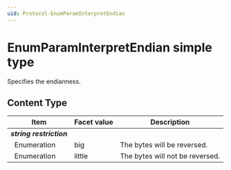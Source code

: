 ```yaml
---
uid: Protocol-EnumParamInterpretEndian
---
```


# EnumParamInterpretEndian simple type

Specifies the endianness.

## Content Type

|Item|Facet value|Description|
|--- |--- |--- |
|***string restriction***|||
|&nbsp;&nbsp;Enumeration|big|The bytes will be reversed.|
|&nbsp;&nbsp;Enumeration|little|The bytes will not be reversed.|
